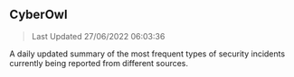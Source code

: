 ## CyberOwl 
> Last Updated 27/06/2022 06:03:36 


A daily updated summary of the most frequent types of security incidents currently being reported from different sources.

